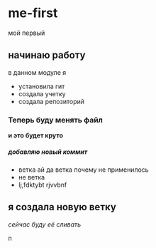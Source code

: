 # me-first
мой первый
## начинаю работу
в данном модуле я
* установила гит
* создала учетку
* создала репозиторий
### Теперь буду менять файл
**и это будет круто**

##### добавляю новый коммит
* ветка ай да ветка почему не применилось
* не ветка
* lj,fdktybt rjvvbnf

## я создала новую ветку

*сейчас буду её сливать*

п